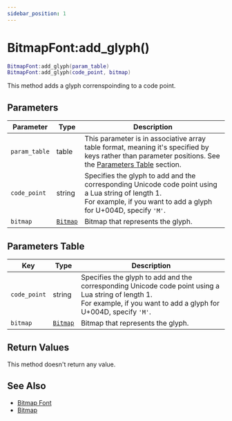 ```yaml
---
sidebar_position: 1
---
```


# BitmapFont:add_glyph()
```lua
BitmapFont:add_glyph(param_table)
BitmapFont:add_glyph(code_point, bitmap)
```
This method adds a glyph correnspoinding to a code point.


## Parameters
|Parameter|Type|Description|
|-|-|-|
|`param_table`|table|This parameter is in associative array table format, meaning it's specified by keys rather than parameter positions. See the [Parameters Table](#parameters-table) section.|
|`code_point`|string|Specifies the glyph to add and the corresponding Unicode code point using a Lua string of length 1.<br/>For example, if you want to add a glyph for U+004D, specify `'M'`.
|`bitmap`|[`Bitmap`](/libs/graphics/Bitmap)|Bitmap that represents the glyph.


## Parameters Table
|Key|Type|Description|
|-|-|-|
|`code_point`|string|Specifies the glyph to add and the corresponding Unicode code point using a Lua string of length 1.<br/>For example, if you want to add a glyph for U+004D, specify `'M'`.
|`bitmap`|[`Bitmap`](/libs/graphics/Bitmap)|Bitmap that represents the glyph.


## Return Values
This method doesn't return any value.

## See Also
- [Bitmap Font](/guide/graphics#bitmap-font)
- [Bitmap](/guide/graphics#bitmap)

